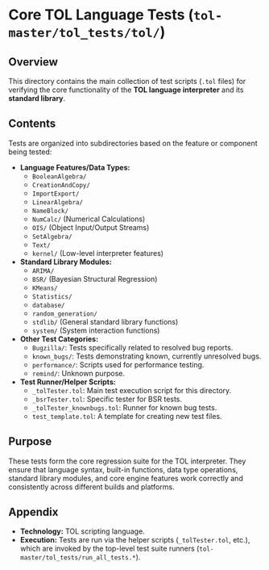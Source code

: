 # Core TOL Language Tests (`tol-master/tol_tests/tol/`)

## Overview

This directory contains the main collection of test scripts (`.tol` files) for verifying the core functionality of the **TOL language interpreter** and its **standard library**.

## Contents

Tests are organized into subdirectories based on the feature or component being tested:

- **Language Features/Data Types:**
    - `BooleanAlgebra/`
    - `CreationAndCopy/`
    - `ImportExport/`
    - `LinearAlgebra/`
    - `NameBlock/`
    - `NumCalc/` (Numerical Calculations)
    - `OIS/` (Object Input/Output Streams)
    - `SetAlgebra/`
    - `Text/`
    - `kernel/` (Low-level interpreter features)
- **Standard Library Modules:**
    - `ARIMA/`
    - `BSR/` (Bayesian Structural Regression)
    - `KMeans/`
    - `Statistics/`
    - `database/`
    - `random_generation/`
    - `stdlib/` (General standard library functions)
    - `system/` (System interaction functions)
- **Other Test Categories:**
    - `Bugzilla/`: Tests specifically related to resolved bug reports.
    - `known_bugs/`: Tests demonstrating known, currently unresolved bugs.
    - `performance/`: Scripts used for performance testing.
    - `remind/`: Unknown purpose.
- **Test Runner/Helper Scripts:**
    - `_tolTester.tol`: Main test execution script for this directory.
    - `_bsrTester.tol`: Specific tester for BSR tests.
    - `_tolTester_knownbugs.tol`: Runner for known bug tests.
    - `test_template.tol`: A template for creating new test files.

## Purpose

These tests form the core regression suite for the TOL interpreter. They ensure that language syntax, built-in functions, data type operations, standard library modules, and core engine features work correctly and consistently across different builds and platforms.

## Appendix

- **Technology:** TOL scripting language.
- **Execution:** Tests are run via the helper scripts (`_tolTester.tol`, etc.), which are invoked by the top-level test suite runners (`tol-master/tol_tests/run_all_tests.*`). 